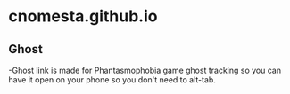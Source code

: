 # cnomesta.github.io

## Ghost
  -Ghost link is made for Phantasmophobia game ghost tracking so you can have it open on your phone so you don't need to alt-tab.
